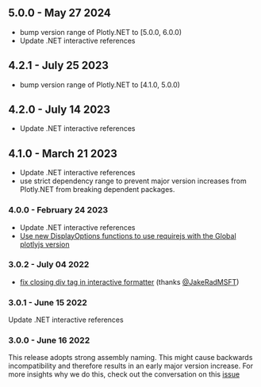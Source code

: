 ## 5.0.0 - May 27 2024

- bump version range of Plotly.NET to [5.0.0, 6.0.0)
- Update .NET interactive references

## 4.2.1 - July 25 2023

- bump version range of Plotly.NET to [4.1.0, 5.0.0)

## 4.2.0 - July 14 2023
- Update .NET interactive references

## 4.1.0 - March 21 2023
- Update .NET interactive references
- use strict dependency range to prevent major version increases from Plotly.NET from breaking dependent packages.

### 4.0.0 - February 24 2023

- Update .NET interactive references
- [Use new DisplayOptions functions to use requirejs with the Global plotlyjs version](https://github.com/plotly/Plotly.NET/commit/c1704d87709e79b5359f00f647a32785ea31a9ad)

### 3.0.2 - July 04 2022

- [fix closing div tag in interactive formatter](https://github.com/plotly/Plotly.NET/pull/305) (thanks [@JakeRadMSFT](https://github.com/JakeRadMSFT))

### 3.0.1 - June 15 2022

Update .NET interactive references

### 3.0.0 - June 16 2022

This release adopts strong assembly naming. 
This might cause backwards incompatibility and therefore results in an early major version increase. 
For more insights why we do this, check out the conversation on this [issue](https://github.com/plotly/Plotly.NET/issues/175)
